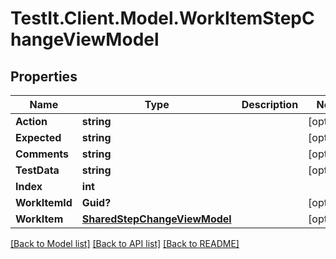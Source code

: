 # TestIt.Client.Model.WorkItemStepChangeViewModel

## Properties

Name | Type | Description | Notes
------------ | ------------- | ------------- | -------------
**Action** | **string** |  | [optional] 
**Expected** | **string** |  | [optional] 
**Comments** | **string** |  | [optional] 
**TestData** | **string** |  | [optional] 
**Index** | **int** |  | 
**WorkItemId** | **Guid?** |  | [optional] 
**WorkItem** | [**SharedStepChangeViewModel**](SharedStepChangeViewModel.md) |  | [optional] 

[[Back to Model list]](../README.md#documentation-for-models) [[Back to API list]](../README.md#documentation-for-api-endpoints) [[Back to README]](../README.md)

